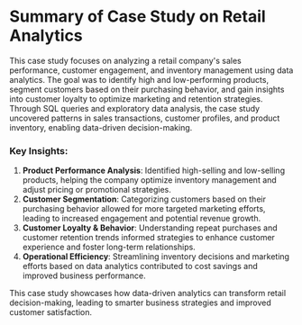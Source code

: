 # Summary of Case Study on Retail Analytics
This case study focuses on analyzing a retail company's sales performance, customer engagement, and inventory management using data analytics. The goal was to identify high and low-performing products, segment customers based on their purchasing behavior, and gain insights into customer loyalty to optimize marketing and retention strategies. Through SQL queries and exploratory data analysis, the case study uncovered patterns in sales transactions, customer profiles, and product inventory, enabling data-driven decision-making.

### Key Insights:
1. **Product Performance Analysis**: Identified high-selling and low-selling products, helping the company optimize inventory management and adjust pricing or promotional strategies.
2. **Customer Segmentation**: Categorizing customers based on their purchasing behavior allowed for more targeted marketing efforts, leading to increased engagement and potential revenue growth.
3. **Customer Loyalty & Behavior**: Understanding repeat purchases and customer retention trends informed strategies to enhance customer experience and foster long-term relationships.
4. **Operational Efficiency**: Streamlining inventory decisions and marketing efforts based on data analytics contributed to cost savings and improved business performance.

This case study showcases how data-driven analytics can transform retail decision-making, leading to smarter business strategies and improved customer satisfaction.

